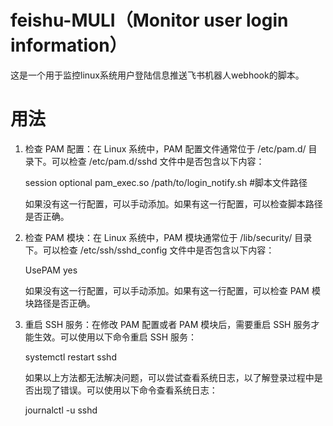 # feishu-MULI（Monitor user login information）
这是一个用于监控linux系统用户登陆信息推送飞书机器人webhook的脚本。

# 用法
1. 检查 PAM 配置：在 Linux 系统中，PAM 配置文件通常位于 /etc/pam.d/ 目录下。可以检查 /etc/pam.d/sshd 文件中是否包含以下内容：

      session optional pam_exec.so /path/to/login_notify.sh #脚本文件路径
      
   如果没有这一行配置，可以手动添加。如果有这一行配置，可以检查脚本路径是否正确。

2. 检查 PAM 模块：在 Linux 系统中，PAM 模块通常位于 /lib/security/ 目录下。可以检查 /etc/ssh/sshd_config 文件中是否包含以下内容：

      UsePAM yes
      
   如果没有这一行配置，可以手动添加。如果有这一行配置，可以检查 PAM 模块路径是否正确。

3. 重启 SSH 服务：在修改 PAM 配置或者 PAM 模块后，需要重启 SSH 服务才能生效。可以使用以下命令重启 SSH 服务：

      systemctl restart sshd
      
    如果以上方法都无法解决问题，可以尝试查看系统日志，以了解登录过程中是否出现了错误。可以使用以下命令查看系统日志：
    
      journalctl -u sshd
